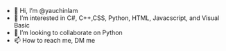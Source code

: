 - 👋 Hi, I’m @yauchinlam
- 👀 I’m interested in C#, C++,CSS, Python, HTML, Javacscript, and Visual Basic
- 💞️ I’m looking to collaborate on Python
- 📫 How to reach me, DM me

<!---
yauchinlam/yauchinlam is a ✨ special ✨ repository because its `README.md` (this file) appears on your GitHub profile.
You can click the Preview link to take a look at your changes.
--->
